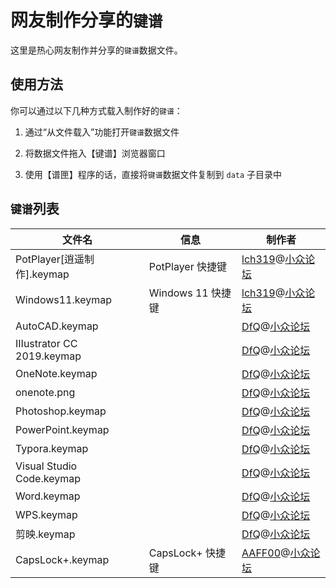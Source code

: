 # 网友制作分享的`键谱`

这里是热心网友制作并分享的`键谱`数据文件。

## 使用方法

你可以通过以下几种方式载入制作好的`键谱`：

1. 通过“从文件载入”功能打开`键谱`数据文件

2. 将数据文件拖入【键谱】浏览器窗口

3. 使用【谱匣】程序的话，直接将`键谱`数据文件复制到 `data` 子目录中

## `键谱`列表

文件名 | 信息 | 制作者
-- | -- | --
PotPlayer[逍遥制作].keymap | PotPlayer 快捷键 | [lch319](https://meta.appinn.net/u/lch319)@[小众论坛](https://meta.appinn.net)
Windows11.keymap | Windows 11 快捷键 | [lch319](https://meta.appinn.net/u/lch319)@[小众论坛](https://meta.appinn.net)
AutoCAD.keymap | | [DfQ](https://meta.appinn.net/u/dfq)@[小众论坛](https://meta.appinn.net)
IIIustrator CC 2019.keymap | | [DfQ](https://meta.appinn.net/u/dfq)@[小众论坛](https://meta.appinn.net)
OneNote.keymap | | [DfQ](https://meta.appinn.net/u/dfq)@[小众论坛](https://meta.appinn.net)
onenote.png | | [DfQ](https://meta.appinn.net/u/dfq)@[小众论坛](https://meta.appinn.net)
Photoshop.keymap | | [DfQ](https://meta.appinn.net/u/dfq)@[小众论坛](https://meta.appinn.net)
PowerPoint.keymap | | [DfQ](https://meta.appinn.net/u/dfq)@[小众论坛](https://meta.appinn.net)
Typora.keymap | | [DfQ](https://meta.appinn.net/u/dfq)@[小众论坛](https://meta.appinn.net)
Visual Studio Code.keymap | | [DfQ](https://meta.appinn.net/u/dfq)@[小众论坛](https://meta.appinn.net)
Word.keymap | | [DfQ](https://meta.appinn.net/u/dfq)@[小众论坛](https://meta.appinn.net)
WPS.keymap | | [DfQ](https://meta.appinn.net/u/dfq)@[小众论坛](https://meta.appinn.net)
剪映.keymap | | [DfQ](https://meta.appinn.net/u/dfq)@[小众论坛](https://meta.appinn.net)
CapsLock+.keymap | CapsLock+ 快捷键 | [AAFF00](https://meta.appinn.net/u/AAFF00)@[小众论坛](https://meta.appinn.net)
